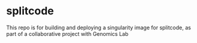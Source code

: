 # splitcode
This repo is for building and deploying a singularity image for splitcode, as part of a collaborative project with Genomics Lab
